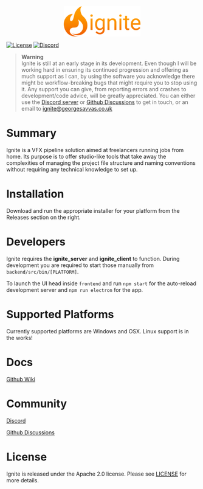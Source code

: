 <p align="center">
  <img src="frontend/public/media/logo_type.png" align="center" height="80" />
</p>

[![License](https://img.shields.io/badge/License-Apache%202.0-whitesmoke.svg)](https://github.com/georgesavvas/ignite/blob/main/LICENSE)
[![Discord](https://img.shields.io/discord/1022924444261429269?logo=discord&logoColor=whitesmoke)](https://discord.gg/2HWQduERrJ)

> **Warning**<br>
> Ignite is still at an early stage in its development. Even though I will be working hard in ensuring its continued progression and offering as much support as I can, by using the software you acknowledge there might be workflow-breaking bugs that might require you to stop using it.
> Any support you can give, from reporting errors and crashes to development/code advice, will be greatly appreciated. You can either use the [Discord server](https://discord.gg/2HWQduERrJ) or [Github Discussions](https://github.com/georgesavvas/ignite/discussions) to get in touch, or an email to ignite@georgesavvas.co.uk

# Summary
Ignite is a VFX pipeline solution aimed at freelancers running jobs from home. Its purpose is to offer studio-like tools that take away the complexities of managing the project file structure and naming conventions without requiring any technical knowledge to set up.

# Installation
Download and run the appropriate installer for your platform from the Releases section on the right.

# Developers

Ignite requires the **ignite_server** and **ignite_client** to function. During development you are required to start those manually from `backend/src/bin/[PLATFORM]`.

To launch the UI head inside `frontend` and run `npm start` for the auto-reload development server and `npm run electron` for the app.

# Supported Platforms
Currently supported platforms are Windows and OSX. Linux support is in the works!

# Docs
[Github Wiki](https://github.com/georgesavvas/ignite/wiki)

# Community
[Discord](https://discord.gg/2HWQduERrJ)

[Github Discussions](https://github.com/georgesavvas/ignite/discussions)

# License
Ignite is released under the Apache 2.0 license. Please see [LICENSE](https://github.com/georgesavvas/ignite/blob/main/LICENSE) for more details.
